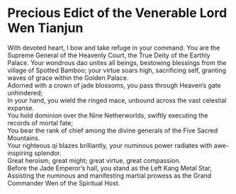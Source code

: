 # Precious Edict of the Venerable Lord Wen Tianjun

With devoted heart, I bow and take refuge in your command. You are the Supreme General of the Heavenly Court, the True Deity of the Earthly Palace. Your wondrous dao unites all beings, bestowing blessings from the village of Spotted Bamboo; your virtue soars high, sacrificing self, granting waves of grace within the Golden Palace.  
Adorned with a crown of jade blossoms, you pass through Heaven’s gate unhindered;  
In your hand, you wield the ringed mace, unbound across the vast celestial expanse.  
You hold dominion over the Nine Netherworlds, swiftly executing the records of mortal fate;  
You bear the rank of chief among the divine generals of the Five Sacred Mountains.  
Your righteous qi blazes brilliantly, your numinous power radiates with awe-inspiring splendor.  
Great heroism, great might; great virtue, great compassion.  
Before the Jade Emperor’s hall, you stand as the Left Kang Metal Star,  
Assisting the numinous and manifesting martial prowess as the Grand Commander Wen of the Spiritual Host.